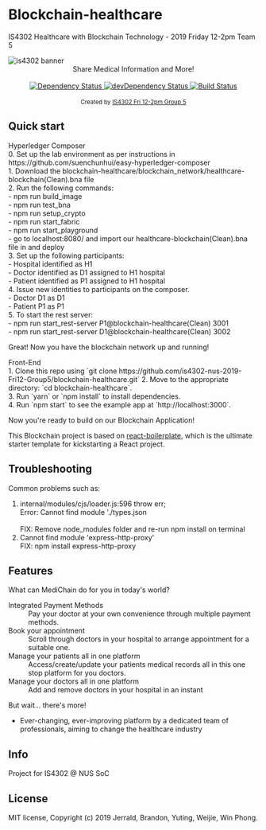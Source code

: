 # Blockchain-healthcare
IS4302 Healthcare with Blockchain Technology - 2019 Friday 12-2pm Team 5


<img src="https://raw.githubusercontent.com/is4302-nus-2019-Fri12-Group5/blockchain-healthcare/master/public/images/banner.png" alt="is4302 banner" align="center" />


<br />

<div align="center">Share Medical Information and More!</div>

<br />

<div align="center">
  <!-- Dependency Status -->
  <a href="https://david-dm.org/flexdinesh/react-redux-boilerplate">
    <img src="https://david-dm.org/flexdinesh/react-redux-boilerplate.svg" alt="Dependency Status" />
  </a>
  <!-- devDependency Status -->
  <a href="https://david-dm.org/flexdinesh/react-redux-boilerplate#info=devDependencies">
    <img src="https://david-dm.org/flexdinesh/react-redux-boilerplate/dev-status.svg" alt="devDependency Status" />
  </a>
  <!-- Build Status -->
  <a href="https://travis-ci.org/flexdinesh/react-redux-boilerplate">
    <img src="https://travis-ci.org/flexdinesh/react-redux-boilerplate.svg" alt="Build Status" />
  </a>
</div>

<br />

<div align="center">
  <sub>Created by <a href="https://twitter.com/flexdinesh">IS4302 Fri 12-2pm Group 5</a></sub>
</div>

## Quick start

<dt>Hyperledger Composer</dt>
0. Set up the lab environment as per instructions in https://github.com/suenchunhui/easy-hyperledger-composer 
<br>1. Download the blockchain-healthcare/blockchain_network/healthcare-blockchain(Clean).bna file 
<br>2. Run the following commands:
<br> - npm run build_image
<br> - npm run test_bna
<br> - npm run setup_crypto
<br> - npm run start_fabric
<br> - npm run start_playground
<br> - go to localhost:8080/ and import our healthcare-blockchain(Clean).bna file in and deploy
<br>3. Set up the following participants:
<br> - Hospital identified as H1
<br> - Doctor identified as D1 assigned to H1 hospital
<br> - Patient identified as P1 assigned to H1 hospital
<br>4. Issue new identities to participants on the composer.
<br> - Doctor D1 as D1
<br> - Patient P1 as P1
<br>5. To start the rest server:
    <br> - npm run start_rest-server P1@blockchain-healthcare(Clean) 3001
    <br> - npm run start_rest-server D1@blockchain-healthcare(Clean) 3002

Great! Now you have the blockchain network up and running!

<dt> Front-End </dt>
1. Clone this repo using `git clone https://github.com/is4302-nus-2019-Fri12-Group5/blockchain-healthcare.git`
2. Move to the appropriate directory: `cd blockchain-healthcare`.<br />
3. Run `yarn` or `npm install` to install dependencies.<br />
4. Run `npm start` to see the example app at `http://localhost:3000`.

Now you're ready to build on our Blockchain Application!

This Blockchain project is based on [react-boilerplate](https://github.com/react-boilerplate/react-boilerplate), which is the ultimate starter template for kickstarting a React project. 

## Troubleshooting 

Common problems such as:
1. internal/modules/cjs/loader.js:596 throw err;
    <br>Error: Cannot find module './types.json</br>
    <br>FIX: Remove node_modules folder and re-run npm install on terminal</br>
2. Cannot find module 'express-http-proxy'
    <br>FIX: npm install express-http-proxy</br>


## Features 

What can MediChain do for you in today's world?

<dl>

  <dt>Integrated Payment Methods</dt>
  <dd>Pay your doctor at your own convenience through multiple payment methods.</dd>

  <dt>Book your appointment</dt>
  <dd>Scroll through doctors in your hospital to arrange appointment for a suitable one.</dd>

  <dt>Manage your patients all in one platform</dt>
  <dd>Access/create/update your patients medical records all in this one stop platform for you doctors.</dd>

  <dt>Manage your doctors all in one platform</dt>
  <dd>Add and remove doctors in your hospital in an instant</dd>

</dl>

But wait... there's more!

  - Ever-changing, ever-improving platform by a dedicated team of professionals, aiming to change the healthcare industry


## Info

Project for IS4302 @ NUS SoC


## License

MIT license, Copyright (c) 2019 Jerrald, Brandon, Yuting, Weijie, Win Phong.
